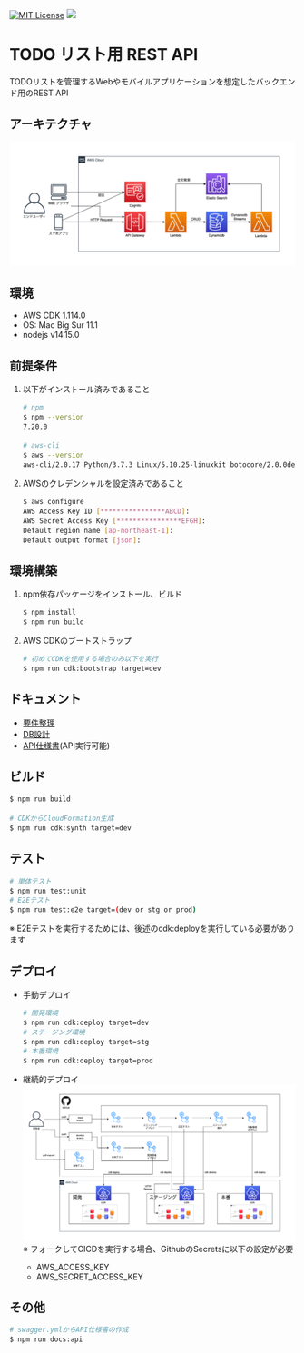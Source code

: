 [![MIT License](http://img.shields.io/badge/license-MIT-blue.svg?style=flat)](LICENSE)
![](https://github.com/joe-king-sh/todo-rest-api/workflows/CI/badge.svg)

# TODO リスト用 REST API
TODOリストを管理するWebやモバイルアプリケーションを想定したバックエンド用のREST API

## アーキテクチャ
![アーキテクチャ](./docs/アーキテクト設計.drawio.png)
## 環境
- AWS CDK 1.114.0 
- OS: Mac Big Sur 11.1
- nodejs v14.15.0

## 前提条件
1. 以下がインストール済みであること
    ```bash
    # npm
    $ npm --version
    7.20.0

    # aws-cli
    $ aws --version
    aws-cli/2.0.17 Python/3.7.3 Linux/5.10.25-linuxkit botocore/2.0.0dev21
    ```
2. AWSのクレデンシャルを設定済みであること
    ```bash
    $ aws configure
    AWS Access Key ID [****************ABCD]: 
    AWS Secret Access Key [****************EFGH]: 
    Default region name [ap-northeast-1]: 
    Default output format [json]: 
    ```
## 環境構築
1. npm依存パッケージをインストール、ビルド
    ```bash
    $ npm install
    $ npm run build
    ```

4. AWS CDKのブートストラップ
    ```bash
    # 初めてCDKを使用する場合のみ以下を実行
    $ npm run cdk:bootstrap target=dev
    ```
## ドキュメント
- [要件整理](./docs/要件整理.md)
- [DB設計](./docs/Dynamodb設計.md)
- [API仕様書](https://joe-king-sh.github.io/todo-rest-api/api/)(API実行可能)
## ビルド
```bash
$ npm run build

# CDKからCloudFormation生成
$ npm run cdk:synth target=dev
```
## テスト
```bash
# 単体テスト
$ npm run test:unit
# E2Eテスト
$ npm run test:e2e target=(dev or stg or prod)
```
※ E2Eテストを実行するためには、後述のcdk:deployを実行している必要があります

## デプロイ
- 手動デプロイ
    ```bash
    # 開発環境
    $ npm run cdk:deploy target=dev
    # ステージング環境
    $ npm run cdk:deploy target=stg
    # 本番環境
    $ npm run cdk:deploy target=prod
    ```

- 継続的デプロイ
![CICD](./docs/CICD設計.drawio.png)
    ※ フォークしてCICDを実行する場合、GithubのSecretsに以下の設定が必要
    - AWS_ACCESS_KEY
    - AWS_SECRET_ACCESS_KEY

## その他
```bash
# swagger.ymlからAPI仕様書の作成
$ npm run docs:api

```